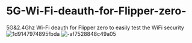 # 5G-Wi-Fi-deauth-for-Flipper-zero-
5G&amp;2.4Ghz Wi-Fi deauth for Flipper zero to easily test the WiFi security
![1d9147974895fbda](https://github.com/user-attachments/assets/601c158e-45fd-4cae-9e4a-a27af5239699)
![-af7528848c49a05](https://github.com/user-attachments/assets/3fc21594-5b9c-42a3-9ce6-93d0879c79d6)

